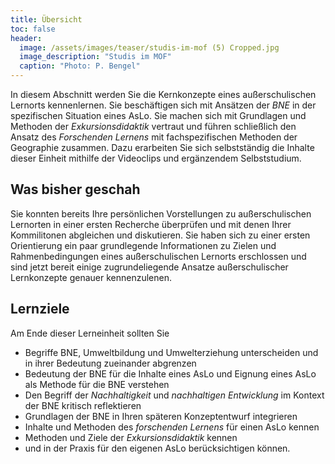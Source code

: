 ```yaml
---
title: Übersicht
toc: false
header:
  image: /assets/images/teaser/studis-im-mof (5) Cropped.jpg
  image_description: "Studis im MOF"
  caption: "Photo: P. Bengel"
---
```



In diesem Abschnitt werden Sie die Kernkonzepte eines außerschulischen Lernorts kennenlernen. 
Sie beschäftigen sich mit Ansätzen der *BNE* in der spezifischen Situation eines AsLo. 
Sie machen sich mit Grundlagen und Methoden der *Exkursionsdidaktik* vertraut und führen schließlich den Ansatz des *Forschenden Lernens* mit fachspezifischen Methoden der Geographie zusammen.
Dazu erarbeiten Sie sich selbstständig die Inhalte dieser Einheit mithilfe der Videoclips und ergänzendem Selbststudium.

<!--more-->

## Was bisher geschah
Sie konnten bereits Ihre persönlichen Vorstellungen zu außerschulischen Lernorten in einer ersten Recherche überprüfen 
und mit denen Ihrer Kommilitonen abgleichen und diskutieren. Sie haben sich zu einer ersten Orientierung ein paar grundlegende
Informationen zu Zielen und Rahmenbedingungen eines außerschulischen Lernorts erschlossen 
und sind jetzt bereit einige zugrundeliegende Ansatze außerschulischer Lernkonzepte genauer kennenzulenen. 

## Lernziele

Am Ende dieser Lerneinheit sollten Sie
* Begriffe BNE, Umweltbildung und Umwelterziehung unterscheiden und in ihrer Bedeutung zueinander abgrenzen
* Bedeutung der BNE für die Inhalte eines AsLo und Eignung eines AsLo als Methode für die BNE verstehen
* Den Begriff der *Nachhaltigkeit* und *nachhaltigen Entwicklung* im Kontext der BNE kritisch reflektieren
* Grundlagen der BNE in Ihren späteren Konzeptentwurf integrieren
* Inhalte und Methoden des *forschenden Lernens* für einen AsLo kennen
* Methoden und Ziele der *Exkursionsdidaktik* kennen
* und in der Praxis für den eigenen AsLo berücksichtigen
können.






